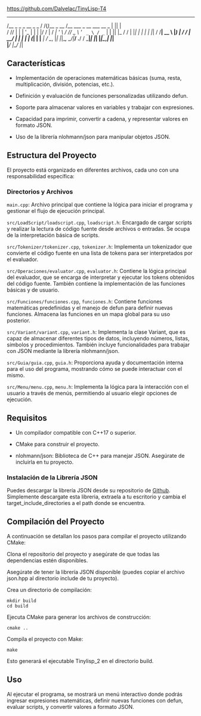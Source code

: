 https://github.com/Dalvelac/TinyLisp-T4

 _____                     __ _             _____                       _  _   
/__   \_   _ _ __  _   _  / /(_)___ _ __   /__   \___ _ __ ___   __ _  | || |  
  / /\/ | | | '_ \| | | |/ / | / __| '_ \    / /\/ _ \ '_ ` _ \ / _` | | || |_ 
 / /  | |_| | | | | |_| / /__| \__ \ |_) |  / / |  __/ | | | | | (_| | |__   _|
 \/    \__, |_| |_|\__, \____/_|___/ .__/   \/   \___|_| |_| |_|\__,_|    |_|  
       |___/       |___/           |_|                                         

## Características

- Implementación de operaciones matemáticas básicas (suma, resta, multiplicación, división, potencias, etc.).

- Definición y evaluación de funciones personalizadas utilizando defun.

- Soporte para almacenar valores en variables y trabajar con expresiones.

- Capacidad para imprimir, convertir a cadena, y representar valores en formato JSON.

- Uso de la librería nlohmann/json para manipular objetos JSON.


## Estructura del Proyecto

El proyecto está organizado en diferentes archivos, cada uno con una responsabilidad específica:

### Directorios y Archivos

`main.cpp`: Archivo principal que contiene la lógica para iniciar el programa y gestionar el flujo de ejecución principal.

`src/LoadScript/loadscript.cpp`, `loadscript.h`: Encargado de cargar scripts y realizar la lectura de código fuente desde archivos o entradas. Se ocupa de la interpretación básica de scripts.

`src/Tokenizer/tokenizer.cpp`, `tokenizer.h`: Implementa un tokenizador que convierte el código fuente en una lista de tokens para ser interpretados por el evaluador.

`src/Operaciones/evaluator.cpp`, `evaluator.h`: Contiene la lógica principal del evaluador, que se encarga de interpretar y ejecutar los tokens obtenidos del código fuente. También contiene la implementación de las funciones básicas y de usuario.

`src/Funciones/funciones.cpp`, `funciones.h`: Contiene funciones matemáticas predefinidas y el manejo de defun para definir nuevas funciones. Almacena las funciones en un mapa global para su uso posterior.

`src/Variant/variant.cpp`, `variant.h`: Implementa la clase Variant, que es capaz de almacenar diferentes tipos de datos, incluyendo números, listas, símbolos y procedimientos. También incluye funcionalidades para trabajar con JSON mediante la librería nlohmann/json.

`src/Guia/guia.cpp`, `guia.h`: Proporciona ayuda y documentación interna para el uso del programa, mostrando cómo se puede interactuar con el mismo.

`src/Menu/menu.cpp`, `menu.h`: Implementa la lógica para la interacción con el usuario a través de menús, permitiendo al usuario elegir opciones de ejecución.

## Requisitos

- Un compilador compatible con C++17 o superior.

- CMake para construir el proyecto.

- nlohmann/json: Biblioteca de C++ para manejar JSON. Asegúrate de incluirla en tu proyecto.

### Instalación de la Librería JSON

Puedes descargar la librería JSON desde su repositorio de [Github](https://github.com/nlohmann/json). Simplemente descargate esta libreria, extraela a tu escritorio y cambia el target_include_directories a el path donde se encuentra.

## Compilación del Proyecto

A continuación se detallan los pasos para compilar el proyecto utilizando CMake:

Clona el repositorio del proyecto y asegúrate de que todas las dependencias estén disponibles.

Asegúrate de tener la librería JSON disponible (puedes copiar el archivo json.hpp al directorio include de tu proyecto).

Crea un directorio de compilación:
```
mkdir build
cd build
```
Ejecuta CMake para generar los archivos de construcción:

`cmake ..`

Compila el proyecto con Make:

`make`

Esto generará el ejecutable Tinylisp_2 en el directorio build.

## Uso

Al ejecutar el programa, se mostrará un menú interactivo donde podrás ingresar expresiones matemáticas, definir nuevas funciones con defun, evaluar scripts, y convertir valores a formato JSON.
